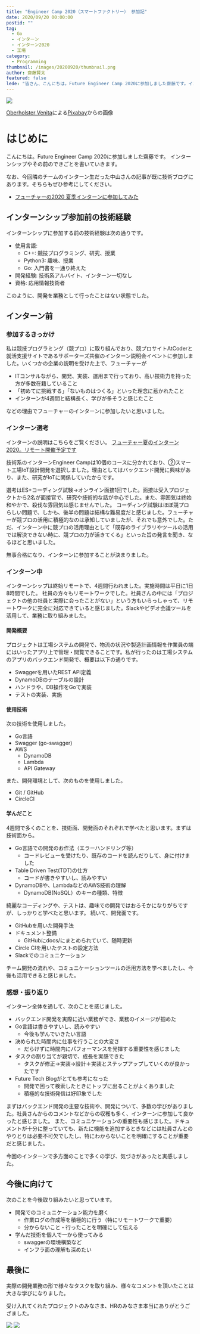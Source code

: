 ```yaml
---
title: "Engineer Camp 2020（スマートファクトリー） 参加記"
date: 2020/09/20 00:00:00
postid: ""
tag:
  - Go
  - インターン
  - インターン2020
  - 工場
category:
  - Programming
thumbnail: /images/20200920/thumbnail.png
author: 齋藤賢太
featured: false
lede: "皆さん、こんにちは。Future Engineer Camp 2020に参加しました齋藤です。インターンシップやその前のできごとを書いていきます。"
---
```


<img src="/images/20200920/factory-3550550_1280.png" loading="lazy">

<a href="https://pixabay.com/ja/users/ArtsyBee-462611/?utm_source=link-attribution&amp;utm_medium=referral&amp;utm_campaign=image&amp;utm_content=3550550">Oberholster Venita</a>による<a href="https://pixabay.com/ja/?utm_source=link-attribution&amp;utm_medium=referral&amp;utm_campaign=image&amp;utm_content=3550550">Pixabay</a>からの画像

# はじめに

こんにちは。Future Engineer Camp 2020に参加しました齋藤です。
インターンシップやその前のできごとを書いていきます。

なお、今回隣のチームのインターン生だった中山さんの記事が既に技術ブログにあります。そちらもぜひ参考にしてください。

* [フューチャーの2020 夏季インターンに参加してみた](/articles/20200913/)

## インターンシップ参加前の技術経験

インターンシップに参加する前の技術経験は次の通りです。

* 使用言語:
    * C++: 競技プログラミング、研究、授業
    * Python3: 趣味、授業
    * Go: 入門書を一通り終えた
* 開発経験: 技術系アルバイト、インターン一切なし
* 資格: 応用情報技術者

このように、開発を業務として行ったことはない状態でした。

## インターン前

### 参加するきっかけ
私は競技プログラミング（競プロ）に取り組んでおり、競プロサイトAtCoderと就活支援サイトであるサポーターズ共催のインターン説明会イベントに参加しました。いくつかの企業の説明を受けた上で、フューチャーが

* ITコンサルながら、開発、実装、運用まで行っており、高い技術力を持った方が多数在籍していること
* 「初めてに挑戦する」「ないものはつくる」といった理念に惹かれたこと
* インターンが4週間と結構長く、学びが多そうと感じたこと

などの理由でフューチャーのインターンに参加したいと思いました。

### インターン選考

インターンの説明はこちらをご覧ください。
[フューチャー夏のインターン2020。リモート開催予定です](/articles/20200606/)

技術系のインターンEngineer Campは10個のコースに分かれており、②スマート工場IoT設計開発を選択しました。理由としてはバックエンド開発に興味があり、また、研究がIoTに関係していたからです。

選考はES+コーディング試験→オンライン面接1回でした。面接は受入プロジェクトから2名が面接官で、研究や技術的な話が中心でした。また、雰囲気は終始和やかで、殺伐な雰囲気は感じませんでした。
コーディング試験はほぼ競プロらしい問題で、しかも、後半の問題は結構な難易度だと感じました。フューチャーが競プロの活用に積極的なのは承知していましたが、それでも意外でした。ただ、インターン中に競プロの活用理由として「既存のライブラリやツールの活用では解決できない時に、競プロの力が活きてくる」といった旨の発言を聞き、なるほどと思いました。

無事合格になり、インターンに参加することが決まりました。

### インターン中
インターンシップは終始リモートで、4週間行われました。実施時間は平日に1日8時間でした。
社員の方々もリモートワークでした。社員さんの中には「プロジェクトの他の社員と実際に会ったことがない」という方もいらっしゃって、リモートワークに完全に対応できていると感じました。Slackやビデオ会議ツールを活用して、業務に取り組みました。

#### 開発概要
プロジェクトは工場システムの開発で、物流の状況や製造計画情報を作業員の端にはいったアプリ上で管理・閲覧できることです。私が行ったのは工場システムのアプリのバックエンド開発で、概要は以下の通りです。

* Swaggerを用いたREST API定義
* DynamoDBのテーブルの設計
* ハンドラや、DB操作をGoで実装
* テストの実装、実施

#### 使用技術
次の技術を使用しました。

* Go言語
* Swagger (go-swagger)
* AWS
    * DynamoDB
    * Lambda
    * API Gateway

また、開発環境として、次のものを使用しました。

* Git / GitHub
* CircleCI

#### 学んだこと
4週間で多くのことを、技術面、開発面のそれぞれで学べたと思います。まずは技術面から。

* Go言語での開発のお作法（エラーハンドリング等）
    * コードレビューを受けたり、既存のコードを読んだりして、身に付けました
* Table Driven Test(TDT)の仕方
    * コードが書きやすいし、読みやすい
* DynamoDBや、LambdaなどのAWS技術の理解
    * DynamoDB(NoSQL）のキーの種類、特徴

綺麗なコーディングや、テストは、趣味での開発ではおろそかになりがちですが、しっかりと学べたと思います。
続いて、開発面です。

* GitHubを用いた開発手法
* ドキュメント整備
    * GitHubにdocs/にまとめられていて、随時更新
* Circle CIを用いたテストの設定方法
* Slackでのコミュニケーション

チーム開発の流れや、コミュニケーションツールの活用方法を学べましたし、今後も活用できると感じました。

### 感想・振り返り
インターン全体を通して、次のことを感じました。

* バックエンド開発を実際に近い業務ができ、業務のイメージが掴めた
* Go言語は書きやすいし、読みやすい
    * 今後も学んでいきたい言語
* 決められた時間内に仕事を行うことの大変さ
    * だらけずに時間内にパフォーマンスを発揮する重要性を感じました
* タスクの割り当てが親切で、成長を実感できた
    * タスクが修正→実装→設計＋実装とステップアップしていくのが良かったです
* Future Tech Blogがとても参考になった
    * 開発で困って検索したときにトップに出ることがよくありました
    * 積極的な技術発信は好印象でした

まずはバックエンド開発の主要な技術や、開発について、多数の学びがありました。社員さんからのコメントなどからの収穫も多く、インターンに参加して良かったと感じました。
また、コミュニケーションの重要性も感じました。ドキュメントが十分に整っていても、新たに機能を追加するときなどには社員さんとのやりとりは必要不可欠でしたし、特にわからないことを明確にすることが重要だと感じました。

今回のインターンで多方面のことで多くの学び、気づきがあったと実感しました。

## 今後に向けて
次のことを今後取り組みたいと思っています。

* 開発でのコミュニケーション能力を磨く
    * 作業ログの作成等を積極的に行う（特にリモートワークで重要）
    * 分からないこと・行ったことを明確にして伝える
* 学んだ技術を個人で一から使ってみる
    * swaggerの環境構築など
    * インフラ面の理解も深めたい

## 最後に

実際の開発業務の形で様々なタスクを取り組み、様々なコメントを頂いたことは大きな学びになりました。

受け入れてくれたプロジェクトのみなさま、HRのみなさま本当にありがとうござました。

<img src="/images/20200920/発表.png" loading="lazy">

<img src="/images/20200920/集合.png" loading="lazy">

